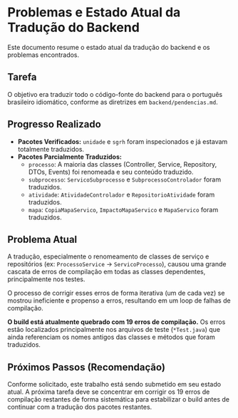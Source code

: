 # Problemas e Estado Atual da Tradução do Backend

Este documento resume o estado atual da tradução do backend e os problemas encontrados.

## Tarefa
O objetivo era traduzir todo o código-fonte do backend para o português brasileiro idiomático, conforme as diretrizes em `backend/pendencias.md`.

## Progresso Realizado
- **Pacotes Verificados:** `unidade` e `sgrh` foram inspecionados e já estavam totalmente traduzidos.
- **Pacotes Parcialmente Traduzidos:**
  - `processo`: A maioria das classes (Controller, Service, Repository, DTOs, Events) foi renomeada e seu conteúdo traduzido.
  - `subprocesso`: `ServicoSubprocesso` e `SubprocessoControlador` foram traduzidos.
  - `atividade`: `AtividadeControlador` e `RepositorioAtividade` foram traduzidos.
  - `mapa`: `CopiaMapaServico`, `ImpactoMapaServico` e `MapaServico` foram traduzidos.

## Problema Atual
A tradução, especialmente o renomeamento de classes de serviço e repositórios (ex: `ProcessoService` -> `ServicoProcesso`), causou uma grande cascata de erros de compilação em todas as classes dependentes, principalmente nos testes.

O processo de corrigir esses erros de forma iterativa (um de cada vez) se mostrou ineficiente e propenso a erros, resultando em um loop de falhas de compilação.

**O build está atualmente quebrado com 19 erros de compilação.** Os erros estão localizados principalmente nos arquivos de teste (`*Test.java`) que ainda referenciam os nomes antigos das classes e métodos que foram traduzidos.

## Próximos Passos (Recomendação)
Conforme solicitado, este trabalho está sendo submetido em seu estado atual. A próxima tarefa deve se concentrar em corrigir os 19 erros de compilação restantes de forma sistemática para estabilizar o build antes de continuar com a tradução dos pacotes restantes.
